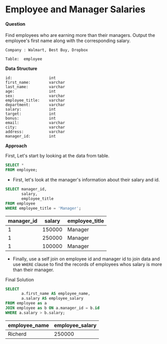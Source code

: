 # Employee and Manager Salaries

#### Question

Find employees who are earning more than their managers. Output the employee's first name along with the corresponding salary.

`Company : Walmart, Best Buy, Dropbox`

`Table:  employee`

**Data Structure**

```
id:                int
first_name:        varchar
last_name:         varchar
age:               int
sex:               varchar
employee_title:    varchar
department:        varchar
salary:            int
target:            int
bonus:             int
email:             varchar
city:              varchar
address:           varchar
manager_id:        int
```

**Approach**

First, Let's start by looking at the data from table. 

```sql
SELECT * 
FROM employee;
```

- First, let's look at the manager's information about their salary and id.

```sql
SELECT manager_id,
       salary,
       employee_title
FROM employee
WHERE employee_title = 'Manager';
```

| manager_id | salary | employee_title |
| ---------- | ------ |:-------------- |
| 1          | 150000 | Manager        |
| 1          | 250000 | Manager        |
| 1          | 100000 | Manager        |

- Finally, use a self join on employee id and manager id to join data and use `WHERE` 
clause to find the records of employees whos salary is more than their manager.

Final Solution

```sql
SELECT 
       a.first_name AS employee_name,
       a.salary AS employee_salary
FROM employee as a
JOIN employee as b ON a.manager_id = b.id
WHERE a.salary > b.salary;   
```

| employee_name | employee_salary |
| ------------- | --------------- |
| Richerd       | 250000          |
